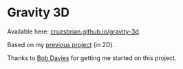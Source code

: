 # Gravity 3D

Available here: [cruzsbrian.github.io/gravity-3d](http://cruzsbrian.github.io/gravity-3d).

Based on my [previous project](http://justfound.co/gravity) (in 2D).

Thanks to [Bob Davies](https://github.com/bobbigmac) for getting me started on this project.
